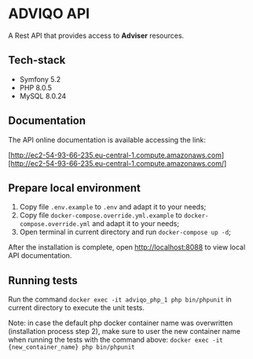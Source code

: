 # ADVIQO API
A Rest API that provides access to **Adviser** resources.

## Tech-stack
- Symfony 5.2
- PHP 8.0.5
- MySQL 8.0.24

## Documentation
The API online documentation is available accessing the link:
 
 [http://ec2-54-93-66-235.eu-central-1.compute.amazonaws.com][http://ec2-54-93-66-235.eu-central-1.compute.amazonaws.com/]

## Prepare local environment
1. Copy file `.env.example` to `.env` and adapt it to your needs;
2. Copy file `docker-compose.override.yml.example` to `docker-compose.override.yml` and adapt it to your needs;
3. Open terminal in current directory and run `docker-compose up -d`;

After the installation is complete, open [http://localhost:8088][http://localhost:8088] to view local API documentation.

## Running tests
Run the command `docker exec -it adviqo_php_1 php bin/phpunit` in current directory to execute the unit tests.

Note: in case the default php docker container name was overwritten (installation process step 2), make sure to user the new container name 
when running the tests with the command above: `docker exec -it {new_container_name} php bin/phpunit`


[http://ec2-54-93-66-235.eu-central-1.compute.amazonaws.com/]: http://ec2-54-93-66-235.eu-central-1.compute.amazonaws.com/

[http://localhost:8088]: http://localhost:8088
